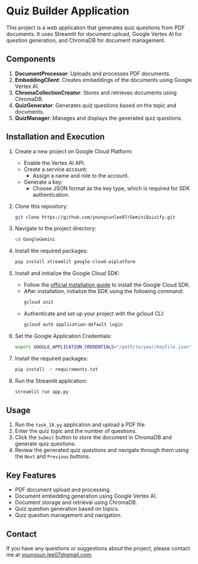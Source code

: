 # Quiz Builder Application

This project is a web application that generates quiz questions from PDF documents. It uses Streamlit for document upload, Google Vertex AI for question generation, and ChromaDB for document management.

## Components
1. **DocumentProcessor**: Uploads and processes PDF documents.
2. **EmbeddingClient**: Creates embeddings of the documents using Google Vertex AI.
3. **ChromaCollectionCreator**: Stores and retrieves documents using ChromaDB.
4. **QuizGenerator**: Generates quiz questions based on the topic and documents.
5. **QuizManager**: Manages and displays the generated quiz questions.

## Installation and Execution
1. Create a new project on Google Cloud Platform:
    - Enable the Vertex AI API.
    - Create a service account:
        - Assign a name and role to the account.
    - Generate a key:
        - Choose JSON format as the key type, which is required for SDK authentication.

2. Clone this repository:
    ```bash
    git clone https://github.com/youngsunlee07/GeminiQuizify.git
    ```

3. Navigate to the project directory:
    ```bash
    cd GoogleGemini
    ```

4. Install the required packages:
    ```bash
    pip install streamlit google-cloud-aiplatform
    ```

5. Install and initialize the Google Cloud SDK:
    - Follow the [official installation guide](https://cloud.google.com/sdk/docs/install) to install the Google Cloud SDK.
    - After installation, initialize the SDK using the following command:
      ```bash
      gcloud init
      ```
    - Authenticate and set up your project with the gcloud CLI:
      ```bash
      gcloud auth application-default login
      ```

6. Set the Google Application Credentials:
    ```bash
    export GOOGLE_APPLICATION_CREDENTIALS="/path/to/your/keyfile.json"
    ```

7. Install the required packages:
    ```bash
    pip install -r requirements.txt
    ```

8. Run the Streamlit application:
    ```bash
    streamlit run app.py
    ```

## Usage
1. Run the `task_10.py` application and upload a PDF file.
2. Enter the quiz topic and the number of questions.
3. Click the `Submit` button to store the document in ChromaDB and generate quiz questions.
4. Review the generated quiz questions and navigate through them using the `Next` and `Previous` buttons.

## Key Features
- PDF document upload and processing.
- Document embedding generation using Google Vertex AI.
- Document storage and retrieval using ChromaDB.
- Quiz question generation based on topics.
- Quiz question management and navigation.

## Contact

If you have any questions or suggestions about the project, please contact me at youngsun.lee07@gmail.com.
